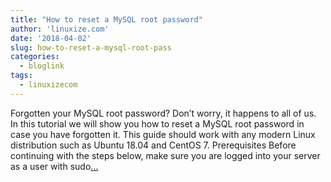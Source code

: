 ```yaml
---
title: "How to reset a MySQL root password"
author: 'linuxize.com'
date: '2018-04-02'
slug: how-to-reset-a-mysql-root-pass
categories:
  - bloglink
tags:
  - linuxizecom
---
```


Forgotten your MySQL root password? Don’t worry, it happens to all of us. In this tutorial we will show you how to reset a MySQL root password in case you have forgotten it. This guide should work with any modern Linux distribution such as Ubuntu 18.04 and CentOS 7. Prerequisites Before continuing with the steps below, make sure you are logged into your server as a user with sudo[... <i class="fas fa-external-link-alt"></i>](https://linuxize.com/post/how-to-reset-a-mysql-root-password/)

